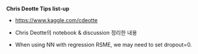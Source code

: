 **Chris Deotte Tips list-up**

* https://www.kaggle.com/cdeotte

* Chris Deotte의 notebook & discussion 정리한 내용

* When using NN with regression RSME, we may need to set dropout=0.
